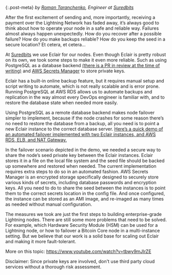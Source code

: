 {:.post-meta}
*by [Roman Taranchenko][], Engineer at [Suredbits][]*

After the first excitement of sending and, more importantly, receiving a
payment over the Lightning Network has faded away, it’s always good to
think about how to operate your node in a safe and reliable way.
Failures almost always happen unexpectedly. How do you recover after a
possible failure? How do you make backups reliable? How do you keep the
seed in a secure location? Et cetera, et cetera…

At [Suredbits][] we use Eclair for our nodes. Even though Eclair is
pretty robust on its own, we took some steps to make it even more
reliable. Such as using PostgreSQL as a database backend [(there is a PR
in review at the time of writing)][db pr] and [AWS Secrets Manager][] to
store private keys.

Eclair has a built-in online backup feature, but it requires manual
setup and script writing to automate, which is not really scalable and
is error prone. Running PostgreSQL at AWS RDS allows us to automate
backups and replication in the way almost every DevOps engineer is
familiar with, and to restore the database state when needed more
easily.

Using PostgreSQL as a remote database backend makes node failover
simpler to implement, because if the node crashes for some reason
there’s no need to restore the database from a backup, all you need is
to point a new Eclair instance to the correct database server. [Here’s a
quick demo of an automated failover implemented with two Eclair
instances, and AWS RDS, ELB, and NAT Gateway.][failover demo]

In the failover scenario depicted in the demo, we needed a secure way to
share the node’s seed  private key between the Eclair instances. Eclair
stores it in a file on the local file system and the seed file should be
backed up somewhere and restored when needed. The current implementation
requires extra steps to do so in an automated fashion. AWS Secrets
Manager is an encrypted storage specifically designed to securely store
various kinds of secrets, including database passwords and encryption
keys. All you need to do to share the seed between the instances is to
point them to the correct secrets location in the config file. And once
configured, the instance can be stored as an AMI image, and re-imaged as
many times as needed without manual configuration.

The measures we took are just the first steps to building
enterprise-grade Lightning nodes. There are still some more problems
that need to be solved. For example, which Hardware Security Module
(HSM) can be used for a Lightning node, or how to failover a Bitcoin
Core node in a multi-instance setting. But we believe that our work is a
solid base for scaling out Eclair and making it more fault-tolerant.

More on this topic: <https://www.youtube.com/watch?v=tbwy9mJIrZE>

Disclaimer: Since private keys are involved, don't use third party cloud
services without a thorough risk assessment.

[Roman Taranchenko]: https://github.com/rorp
[suredbits]: https://suredbits.com
[db pr]: https://github.com/ACINQ/eclair/pull/1249
[aws secrets manager]: https://github.com/rorp/eclair/tree/aws_secretsmanager
[failover demo]: https://youtu.be/L2DtolwS8ew
